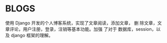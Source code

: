 # BLOGS
使用 Django 开发的个人博客系统，实现了文章阅读，添加文章， 删 除文章，文章评论，用户注册，登录，注销等基本功能。加强 了对于 数据库，session，以及 django 框架的理解。
